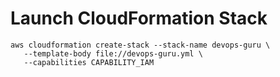 # Launch CloudFormation Stack

```
aws cloudformation create-stack --stack-name devops-guru \
   --template-body file://devops-guru.yml \
   --capabilities CAPABILITY_IAM
```